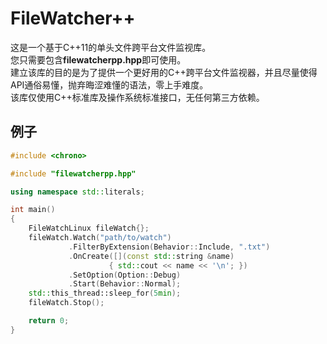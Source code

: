 # FileWatcher++

这是一个基于C++11的单头文件跨平台文件监视库。  
您只需要包含**filewatcherpp.hpp**即可使用。  
建立该库的目的是为了提供一个更好用的C++跨平台文件监视器，并且尽量使得API通俗易懂，抛弃晦涩难懂的语法，零上手难度。  
该库仅使用C++标准库及操作系统标准接口，无任何第三方依赖。

## 例子
```c++
#include <chrono>

#include "filewatcherpp.hpp"

using namespace std::literals;

int main()
{
    FileWatchLinux fileWatch{};
    fileWatch.Watch("path/to/watch")
             .FilterByExtension(Behavior::Include, ".txt")
             .OnCreate([](const std::string &name)
                      { std::cout << name << '\n'; })
             .SetOption(Option::Debug)
             .Start(Behavior::Normal);
    std::this_thread::sleep_for(5min);
    fileWatch.Stop();

    return 0;
}
```